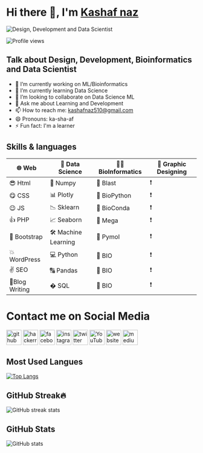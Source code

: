 # Hi there 👋, I'm [Kashaf naz](https://kashaf-portfolio.netlify.app/)

![Design, Development and Data Scientist](https://media-exp1.licdn.com/dms/image/C4D16AQEEeNG_bsWjVw/profile-displaybackgroundimage-shrink_350_1400/0/1631340893358?e=1639008000&v=beta&t=XENTgCneZwLyK46Z65AtjgOJt_JTmLg7i5qKnwiUFiE)

![Profile views](https://gpvc.arturio.dev/kashaf874)  


## Talk about Design, Development, Bioinformatics and Data Scientist 


- 🔭 I’m currently working on ML/Bioinformatics
- 🌱 I’m currently learning Data Science 
- 👯 I’m looking to collaborate on Data Science ML 
- 💬 Ask me about Learning and Development 
- 📫 How to reach me: kashafnaz510@gmail.com 
- 😄 Pronouns: ka-sha-af 
- ⚡ Fun fact: I'm a learner 



## Skills & languages


🌐 Web  |   📅 Data Science    | 👩‍🔬 BioInformatics    | 🥰 Graphic Designing      
-----|------------------------|------------------------|---------------------------
 😎 Html   | 🍻 Numpy          | 🧬 Blast               |❗
 😋 CSS    | 📊 Plotly         | 🧬 BioPython            |❗    
 😉 JS     |📉 Sklearn         | 🧬 BioConda            |❗
 👍 PHP    |📈 Seaborn         | 🧬 Mega               |❗
 🙌 Bootstrap |🛠 Machine Learning| 🧬 Pymol       | ❗
 💥 WordPress |💻 Python          |🧬    BIO        |❗
 ✌ SEO       | 🔠 Pandas          | 🧬     BIO         |❗
 📝Blog Writing | � SQL               | 🧬         BIO           |❗

 

# Contact me on Social Media


[<img src='https://cdn.jsdelivr.net/npm/simple-icons@3.0.1/icons/github.svg' alt='github' height='40'>](https://github.com/kashaf874)  [<img src='https://cdn.jsdelivr.net/npm/simple-icons@3.0.1/icons/hackerrank.svg' alt='hackerrank' height='40'>](https://www.hackerrank.com/kashafnaz510)    [<img src='https://cdn.jsdelivr.net/npm/simple-icons@3.0.1/icons/facebook.svg' alt='facebook' height='40'>](https://www.facebook.com/https://www.facebook.com/kashaf.naz.733/)  [<img src='https://cdn.jsdelivr.net/npm/simple-icons@3.0.1/icons/instagram.svg' alt='instagram' height='40'>](https://www.instagram.com/https://www.instagram.com/kashafnazofficial//)  [<img src='https://cdn.jsdelivr.net/npm/simple-icons@3.0.1/icons/twitter.svg' alt='twitter' height='40'>](https://twitter.com/FROZEN53300196)  [<img src='https://cdn.jsdelivr.net/npm/simple-icons@3.0.1/icons/youtube.svg' alt='YouTube' height='40'>](https://www.youtube.com/channel/Kashaf_Naz)  [<img src='https://cdn.jsdelivr.net/npm/simple-icons@3.0.1/icons/icloud.svg' alt='website' height='40'>](https://kashaf-portfolio.netlify.app/)  [<img src='https://cdn.jsdelivr.net/npm/simple-icons@3.0.1/icons/medium.svg' alt='medium' height='40'>](https://medium.com/@Kashaf_Naz)  


## Most Used Langues

[![Top Langs](https://github-readme-stats.vercel.app/api/top-langs/?username=kashaf874)](https://github.com/anuraghazra/github-readme-stats)


## GitHub Streak🔥


![GitHub streak stats](https://github-readme-streak-stats.herokuapp.com/?user=kashaf874)  

## GitHub Stats

![GitHub stats](https://github-readme-stats.vercel.app/api?username=kashaf874&show_icons=true)  






